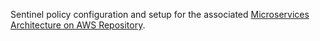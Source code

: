 Sentinel policy configuration and setup for the associated [Microservices Architecture on AWS Repository](https://github.com/hashicorp/microservices-architecture-on-aws).